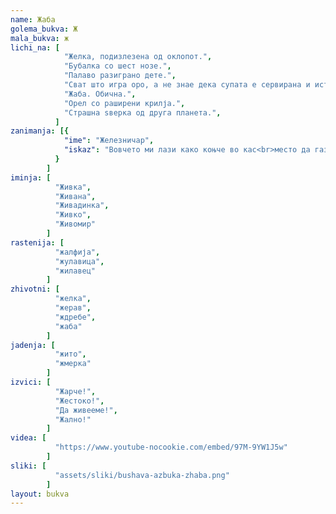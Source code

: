 ```yaml
---
name: Жаба
golema_bukva: Ж
mala_bukva: ж
lichi_na: [
            "Желка, подизлезена од оклопот.",
            "Бубалка со шест нозе.",
            "Палаво разиграно дете.",
            "Сват што игра оро, а не знае дека супата е сервирана и истината.",
            "Жаба. Обична.",
            "Орел со раширени крилја.",
            "Страшна ѕверка од друга планета.",
          ]
zanimanja: [{
            "ime": "Железничар",
            "iskaz": "Вовчето ми лази како коњче во кас<br>место да гази по двесте на час."
          }
        ]
iminja: [
          "Живка",
          "Живана",
          "Живадинка",
          "Живко",
          "Живомир"
        ]
rastenija: [
          "жалфија",
          "жулавица",
          "жилавец"
        ]
zhivotni: [
          "желка",
          "жерав",
          "ждребе",
          "жаба"
        ]
jadenja: [
          "жито",
          "жмерка"
        ]
izvici: [
          "Жарче!",
          "Жестоко!",
          "Да живееме!",
          "Жално!"
        ]
videa: [
          "https://www.youtube-nocookie.com/embed/97M-9YW1J5w"
        ]
sliki: [
          "assets/sliki/bushava-azbuka-zhaba.png"
        ]
layout: bukva
---
```

